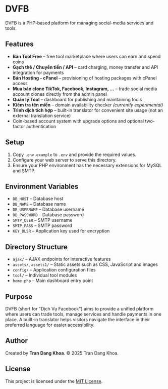 # DVFB

DVFB is a PHP-based platform for managing social-media services and tools.

## Features

- **Bán Tool Free** – free tool marketplace where users can earn and spend coins
- **Gạch thẻ / Chuyển tiền / API** – card charging, money transfer and API integration for payments
- **Bán Hosting - cPanel** – provisioning of hosting packages with cPanel access
- **Mua bán clone TikTok, Facebook, Instagram, ...** – trade social media account clones directly from the admin panel
- **Quản lý Tool** – dashboard for publishing and maintaining tools
- **Kiểm tra tên miền** – domain availability checker *(currently experimental)*
- **Trình dịch tích hợp** – built-in translator for convenient site usage (not an external translation service)
- Coin-based account system with upgrade options and optional two-factor authentication

## Setup

1. Copy `.env.example` to `.env` and provide the required values.
2. Configure your web server to serve this directory.
3. Ensure your PHP environment has the necessary extensions for MySQL and SMTP.

## Environment Variables

- `DB_HOST` – Database host
- `DB_NAME` – Database name
- `DB_USERNAME` – Database username
- `DB_PASSWORD` – Database password
- `SMTP_USER` – SMTP username
- `SMTP_PASS` – SMTP password
- `KEY_DLSR` – Application key used for encryption

## Directory Structure

- `ajax/` – AJAX endpoints for interactive features
- `assets/`, `assets1/` – Static assets such as CSS, JavaScript and images
- `config/` – Application configuration files
- `tool/` – Individual tool modules
- `home.php` – Main dashboard entry point

## Purpose

DVFB (short for "Dịch Vụ Facebook") aims to provide a unified platform where users can trade tools, manage services and handle payments in one place. A built-in translator helps visitors navigate the interface in their preferred language for easier accessibility.

## Author

Created by **Tran Dang Khoa**. © 2025 Tran Dang Khoa.

## License

This project is licensed under the [MIT License](LICENSE).
